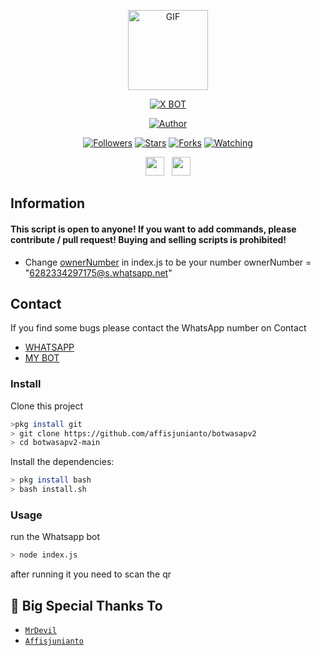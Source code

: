 <p align="center">
<img src="https://k.top4top.io/p_1837evgu60.gif" alt="GIF" width="128" height="128"/>
</p>
<p align="center">
<a href="#"><img title="X BOT" src="https://img.shields.io/badge/XBot-blue?colorA=%23ff0000&colorB=%23017e40&style=for-the-badge"></a>
</p>
<p align="center">
<a href="https://github.com/affisjunianto"><img title="Author" src="https://img.shields.io/badge/Author-affisjunianto-orange.svg?style=for-the-badge&logo=github"></a>
</p>
<p align="center">
<a href="https://github.com/affisjunianto/followers"><img title="Followers" src="https://img.shields.io/github/followers/affisjunianto?color=red&style=flat-square"></a>
<a href="https://github.com/affisjunianto/megumikato2/stargazers/"><img title="Stars" src="https://img.shields.io/github/stars/affisjunianto/botwasapv2?color=blue&style=flat-square"></a>
<a href="https://github.com/affisjunianto/megumikato2/network/members"><img title="Forks" src="https://img.shields.io/github/forks/affisjunianto/botwasapv2?color=red&style=flat-square"></a>
<a href="https://github.com/affisjunianto/megumikato2/watchers"><img title="Watching" src="https://img.shields.io/github/watchers/affisjunianto/botwasapv2?label=Watchers&color=blue&style=flat-square"></a>
</p>
<p align='center'>
   <a href="https://m.youtube.com/channel/UCGYLWtyT9IADYNUiK0uZiGg"><img height="30" src="https://d.top4top.io/p_18375qrwe0.jpeg"></a>&nbsp;&nbsp;
   <a href="https://instagram.com/affis_saputro123"><img height="30" src="https://raw.githubusercontent.com/TobyG74/TobyG74/main/instagram.jpg"></a>
</P>

## Information

#### This script is open to anyone! If you want to add commands, please contribute / pull request! Buying and selling scripts is prohibited!
- Change [ownerNumber](https://github.com/affisjunianto/botwasapv2/blob/83fc552e75055be2fca530dceb593f983bcb3fe1/index.js#L170) in index.js to be your number
ownerNumber = "6282334297175@s.whatsapp.net"

## Contact

If you find some bugs please contact the WhatsApp number on Contact

- [WHATSAPP](https://wa.me/6282334297175)
- [MY BOT](wa.me/6282334297175)

### Install
Clone this project

```bash
>pkg install git
> git clone https://github.com/affisjunianto/botwasapv2
> cd botwasapv2-main
```

Install the dependencies:

```bash
> pkg install bash
> bash install.sh
```

### Usage
run the Whatsapp bot

```bash
> node index.js
```
after running it you need to scan the qr

## 🙏 Big Special Thanks To

* [`MrDevil`](https://github.com/adimas999) 
* [`Affisjunianto`](https://github.com/affisjunianto) 
